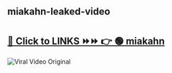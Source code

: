 
 ## miakahn-leaked-video 

# <h2><a href="https://clipsfans.com/miakahn&ref=git">🔗 Click to LINKS ⏩⏩ 👉 🟢 miakahn </a></h2>

<a href="https://clipsfans.com/miakahn&ref=git" rel="nofollow" data-target="animated-image.originalLink"><img src="https://i.ibb.co.com/xMMVF88/686577567.gif" alt="Viral Video Original" style="max-width: 100%; display: inline-block;" data-target="animated-image.originalImage"></a>
